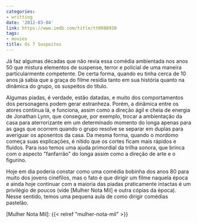 ```yaml
---
categories:
- writting
date: '2012-03-04'
link: https://www.imdb.com/title/tt0088930
tags:
- movies
title: Os 7 Suspeitos
---
```


Já faz algumas décadas que não revia essa comédia ambientada nos anos 50 que mistura elementos de suspense, terror e policial de uma maneira particularmente competente. De certa forma, quando eu tinha cerca de 10 anos já sabia que a graça do filme residia tanto em sua história quanto na dinâmica do grupo, os suspeitos do título.

Algumas piadas, é verdade, estão datadas, e muito dos comportamentos dos personagens podem gerar estranheza. Porém, a dinâmica entre os atores continua lá, e funciona, assim como a direção ágil e cheia de energia de Jonathan Lynn, que consegue, por exemplo, trocar a ambientação da casa para aterrorizante em um determinado momento do longa apenas para as gags que ocorrem quando o grupo resolve se separar em duplas para averiguar os aposentos da casa. Da mesma forma, quando o mordomo começa suas explicações, é nítido que os cortes ficam mais rápidos e fluidos. Para isso temos uma ajuda primordial da trilha sonora, que brinca com o aspecto "fanfarrão" do longa assim como a direção de arte e o figurino.

Hoje em dia poderia constar como uma comédia bobinha dos anos 80 para muito dos jovens cinéfilos, mas o fato é que dirigir um filme naquela época e ainda hoje continuar com a maioria das piadas praticamente intactas é um privilégio de poucos (vide [Mulher Nota Mil] e outra cópias da época). Nesse sentido, temos uma pequena aula de como dirigir comédias pastelão.

[Mulher Nota Mil]: {{< relref "mulher-nota-mil" >}}

